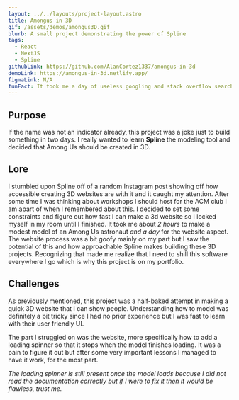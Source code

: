 ```yaml
---
layout: ../../layouts/project-layout.astro
title: Amongus in 3D
gif: /assets/demos/amongus3D.gif
blurb: A small project demonstrating the power of Spline
tags:
  - React
  - NextJS
  - Spline
githubLink: https://github.com/AlanCortez1337/amongus-in-3d
demoLink: https://amongus-in-3d.netlify.app/
figmaLink: N/A
funFact: It took me a day of useless googling and stack overflow searches to find out that the answer I was looking for was in the documentation of the API.
---
```


## Purpose

If the name was not an indicator already, this project was a joke just to build something in two days. I really wanted to learn **Spline** the modeling tool and decided that Among Us should be created in 3D.

## Lore

I stumbled upon Spline off of a random Instagram post showing off how accessible creating 3D websites are with it and it caught my attention. After some time I was thinking about workshops I should host for the ACM club I am apart of when I remembered about this. I decided to set some constraints and figure out how fast I can make a 3d website so I locked myself in my room until I finished. It took me about _2 hours_ to make a modest model of an Among Us astronaut _and a day_ for the website aspect. The website process was a bit goofy mainly on my part but I saw the potential of this and how approachable Spline makes building these 3D projects. Recognizing that made me realize that I need to shill this software everywhere I go which is why this project is on my portfolio.

## Challenges

As previously mentioned, this project was a half-baked attempt in making a quick 3D website that I can show people. Understanding how to model was definitely a bit tricky since I had no prior experience but I was fast to learn with their user friendly UI.

The part I struggled on was the website, more specifically how to add a loading spinner so that it stops when the model finishes loading. It was a pain to figure it out but after some very important lessons I managed to have it work, for the most part.

_The loading spinner is still present once the model loads because I did not read the documentation correctly but if I were to fix it then it would be flawless, trust me._
